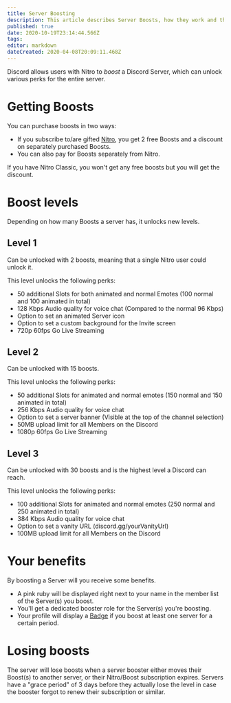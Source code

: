```yaml
---
title: Server Boosting
description: This article describes Server Boosts, how they work and their perks.
published: true
date: 2020-10-19T23:14:44.566Z
tags: 
editor: markdown
dateCreated: 2020-04-08T20:09:11.468Z
---
```


Discord allows users with Nitro to *boost* a Discord Server, which can unlock various perks for the entire server.

# Getting Boosts
You can purchase boosts in two ways:
- If you subscribe to/are gifted [Nitro](/nitro), you get 2 free Boosts and a discount on separately purchased Boosts.
- You can also pay for Boosts separately from Nitro.

If you have Nitro Classic, you won't get any free boosts but you will get the discount.

# Boost levels
Depending on how many Boosts a server has, it unlocks new levels.

## Level 1
Can be unlocked with 2 boosts, meaning that a single Nitro user could unlock it.

This level unlocks the following perks:
- 50 additional Slots for both animated and normal Emotes (100 normal and 100 animated in total)
- 128 Kbps Audio quality for voice chat (Compared to the normal 96 Kbps)
- Option to set an animated Server icon
- Option to set a custom background for the Invite screen
- 720p 60fps Go Live Streaming

## Level 2
Can be unlocked with 15 boosts.

This level unlocks the following perks:
- 50 additional Slots for animated and normal emotes (150 normal and 150 animated in total)
- 256 Kbps Audio quality for voice chat
- Option to set a server banner (Visible at the top of the channel selection)
- 50MB upload limit for all Members on the Discord
- 1080p 60fps Go Live Streaming

## Level 3
Can be unlocked with 30 boosts and is the highest level a Discord can reach.

This level unlocks the following perks:
- 100 additional Slots for animated and normal emotes (250 normal and 250 animated in total)
- 384 Kbps Audio quality for voice chat
- Option to set a vanity URL (discord.gg/yourVanityUrl)
- 100MB upload limit for all Members on the Discord

# Your benefits
By boosting a Server will you receive some benefits.

- A pink ruby will be displayed right next to your name in the member list of the Server(s) you boost.
- You'll get a dedicated booster role for the Server(s) you're boosting.
- Your profile will display a [Badge](/badges#server-boosting) if you boost at least one server for a certain period.

# Losing boosts
The server will lose boosts when a server booster either moves their Boost(s) to another server, or their Nitro/Boost subscription expires.
Servers have a "grace period" of 3 days before they actually lose the level in case the booster forgot to renew their subscription or similar.